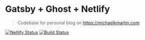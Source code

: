 # Gatsby + Ghost + Netlify
> Codebase for personal blog on https://michaelkmartin.com

[![Netlify Status](https://api.netlify.com/api/v1/badges/02953398-14da-47d4-8be0-4f3b2996d347/deploy-status)](https://app.netlify.com/sites/pedantic-goodall-2a2cc2/deploys)
[![Build Status](https://travis-ci.org/michaelkmartin/michaelkmartin.com.svg?branch=master)](https://travis-ci.org/michaelkmartin/michaelkmartin.com)
